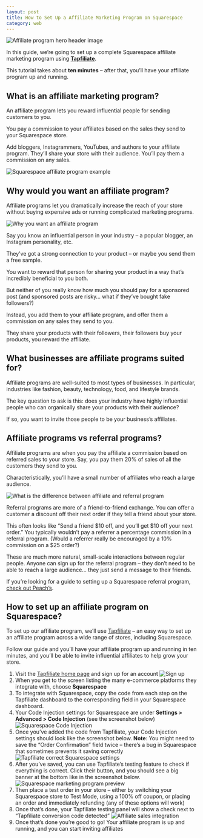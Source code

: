 ```yaml
---
layout: post
title: How to Set Up a Affiliate Marketing Program on Squarespace
category: web
---
```


![Affiliate program hero header image][affiliate-header]

In this guide, we’re going to set up a complete Squarespace affiliate marketing
program using **[Tapfiliate][tapfiliate-link]**.

This tutorial takes about **ten minutes** – after that, you’ll have your affiliate program up and running.

## What is an affiliate marketing program?

An affiliate program lets you reward influential people for sending customers to you. 

You pay a commission to your affiliates based on the sales they send to your Squarespace store.

Add bloggers, Instagrammers, YouTubes, and authors to your affiliate program. They’ll share your store with their audience. You’ll pay them a commission on any sales.

![Squarespace affiliate program example][affiliate-example]


## Why would you want an affiliate program?

Affiliate programs let you dramatically increase the reach of your store without buying expensive ads or running complicated marketing programs.

![Why you want an affiliate program][why]

Say you know an influential person in your industry – a popular blogger, an Instagram personality, etc.

They’ve got a strong connection to your product – or maybe you send them a free sample. 

You want to reward that person for sharing your product in a way that’s incredibly beneficial to you both.

But neither of you really know how much you should pay for a sponsored post (and sponsored posts are risky… what if they’ve bought fake followers?)

Instead, you add them to your affiliate program, and offer them a commission on any sales they send to you.

They share your products with their followers, their followers buy your products, you reward the affiliate.


## What businesses are affiliate programs suited for?

Affiliate programs are well-suited to most types of businesses. In particular, industries like fashion, beauty, technology, food, and lifestyle brands. 

The key question to ask is this: does your industry have highly influential people who can organically share your products with their audience? 

If so, you want to invite those people to be your business’s affiliates.


## Affiliate programs vs referral programs?

Affiliate programs are when you pay the affiliate a commission based on referred sales to your store. Say, you pay them 20% of sales of all the customers they send to you. 

Characteristically, you’ll have a small number of affiliates who reach a large audience.

![What is the difference between affiliate and referral program][difference]

Referral programs are more of a friend-to-friend exchange. You can offer a customer a discount off their next order if they tell a friend about your store. 

This often looks like “Send a friend $10 off, and you’ll get $10 off your next order.” You typically wouldn’t pay a referrer a percentage commission in a referral program. (Would a referrer really be encouraged by a 10% commission on a $25 order?)

These are much more natural, small-scale interactions between regular people. Anyone can sign up for the referral program – they don’t need to be able to reach a large audience… they just send a message to their friends.

If you’re looking for a guide to setting up a Squarespace referral program, [check out Peach’s](https://peachs.co).


## How to set up an affiliate program on Squarespace?

To set up our affiliate program, we’ll use [Tapfiliate][tapfiliate-link] – an easy way to set up an affiliate program across a wide range of stores, including Squarespace.

Follow our guide and you’ll have your affiliate program up and running in ten minutes, and you’ll be able to invite influential affiliates to help grow your store.


1.  Visit the [Tapfiliate home page][tapfiliate-link] and sign up for an account
    ![Sign up][sign-up]
2.  When you get to the screen listing the many e-commerce platforms they integrate with, choose **Squarespace**
3.  To integrate with Squarespace, copy the code from each step on the Tapfiliate dashboard to the corresponding field in your Squarespace dashboard.
4.  Your Code Injection settings for Squarespace are under **Settings > Advanced > Code Injection** (see the screenshot below)
    ![Squarespace Code Injection][navigation]
5.  Once you’ve added the code from Tapfiliate, your Code Injection settings should look like the screenshot below. **Note**: You might need to save the “Order Confirmation” field twice – there’s a bug in Squarespace that sometimes prevents it saving correctly
    ![Tapfiliate correct Squarespace settings][code-settings-correct]
6.  After you’ve saved, you can use Tapfiliate’s testing feature to check if everything is correct. Click their button, and you should see a big banner at the bottom like in the screenshot below.
    ![Squarespace marketing program preview][testing-preview]
7.  Then place a test order in your store – either by switching your Squarespace store to Test Mode, using a 100% off coupon, or placing an order and immediately refunding (any of these options will work)
8.  Once that’s done, your Tapfiliate testing panel will show a check next to “Tapfiliate conversion code detected”
    ![Affiliate sales integration][affiliate-sales-test]
9.  Once that’s done you’re good to go! Your affiliate program is up and running, and you can start inviting affiliates


[tapfiliate-link]: https://tapfiliate.com/?ref=matthewpalmer3
[affiliate-header]: /img/squarespace/affiliate-program/header.png
[why]: /img/squarespace/affiliate-program/why.png
[affiliate-example]: /img/squarespace/affiliate-program/example.png
[difference]: /img/squarespace/affiliate-program/difference.png
[sign-up]: /img/squarespace/affiliate-program/sign-up.png
[navigation]: /img/squarespace/affiliate-program/navigation.png
[code-settings-correct]: /img/squarespace/affiliate-program/code-injection.png
[testing-preview]: /img/squarespace/affiliate-program/test-code.png
[affiliate-sales-test]: /img/squarespace/affiliate-program/test-order.png
